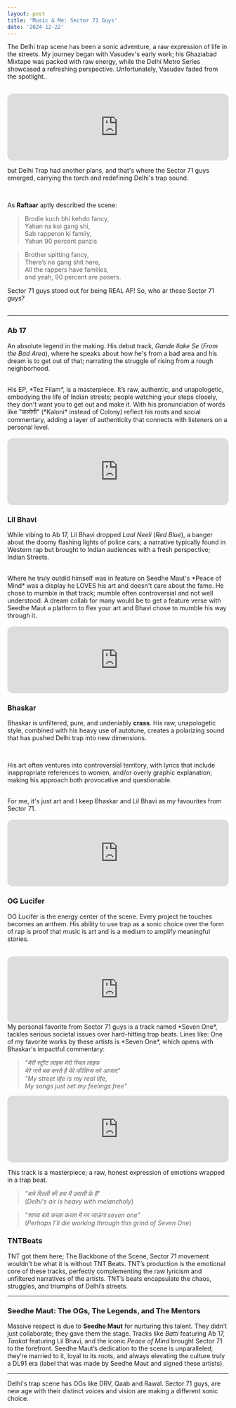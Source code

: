 ```yaml
---
layout: post
title: 'Music & Me: Sector 71 Guys'
date: '2024-12-22'
---
```



The Delhi trap scene has been a sonic adventure, a raw expression of life in the streets. My journey began with Vasudev's early work; his Ghaziabad Mixtape was packed with raw energy, while the Delhi Metro Series showcased a refreshing perspective. Unfortunately, Vasudev faded from the spotlight..

<br>

<iframe style="border-radius:12px" src="https://open.spotify.com/embed/track/4EpjnBNARsdbPsIt2Lr3Bz?utm_source=generator" width="100%" height="152" frameBorder="0" allowfullscreen="" allow="autoplay; clipboard-write; encrypted-media; fullscreen; picture-in-picture" loading="lazy"></iframe>

<br>

but Delhi Trap had another plans, and that's where the Sector 71 guys emerged, carrying the torch and redefining Delhi's trap sound.

<br>

As **Raftaar** aptly described the scene:

>Brodie kuch bhi kehdo fancy,<br>
>Yahan na koi gang shi,<br>
>Sab rapperon ki family,<br>
>Yahan 90 percent panzis

>Brother spitting fancy,<br>
>There’s no gang shit here,<br>
>All the rappers have families,<br>
>and yeah, 90 percent are posers.

Sector 71 guys stood out for being REAL AF! So, who ar these Sector 71 guys?  <br><br>


---


### **Ab 17**  

An absolute legend in the making. His debut track, *Gande Ilake Se* (*From the Bad Area*), where he speaks about how he's from a bad area and his dream is to get out of that; narrating the struggle of rising from a rough neighborhood. 

<br>
His EP, *Tez Filam*, is a masterpiece. It’s raw, authentic, and unapologetic, embodying the life of Indian streets; people watching your steps closely, they don't want you to get out and make it. With his pronunciation of words like "कलोनी" (*Kaloni* instead of Colony) reflect his roots and social commentary, adding a layer of authenticity that connects with listeners on a personal level.
<br>
<br>


<iframe style="border-radius:12px" src="https://open.spotify.com/embed/track/3Vr7qTS3v7rJ5HdtKgZvYD?utm_source=generator&theme=0" width="100%" height="152" frameBorder="0" allowfullscreen="" allow="autoplay; clipboard-write; encrypted-media; fullscreen; picture-in-picture" loading="lazy"></iframe>

### **Lil Bhavi**  

While vibing to Ab 17, Lil Bhavi dropped *Laal Neeli* (*Red Blue*), a banger about the doomy flashing lights of police cars; a narrative typically found in Western rap but brought to Indian audiences with a fresh perspective; Indian Streets. 

<br>
Where he truly outdid himself was in feature on Seedhe Maut's *Peace of Mind* was a display he LOVES his art and doesn't care about the fame. He chose to mumble in that track; mumble often controversial and not well understood. A dream collab for many would be to get a feature verse with Seedhe Maut a platform to flex your art and Bhavi chose to mumble his way through it. 
<br>
<br>

<iframe style="border-radius:12px" src="https://open.spotify.com/embed/track/6mvijExBg5HRR1GPZ0DzBp?utm_source=generator" width="100%" height="152" frameBorder="0" allowfullscreen="" allow="autoplay; clipboard-write; encrypted-media; fullscreen; picture-in-picture" loading="lazy"></iframe>

### **Bhaskar**  
Bhaskar is unfiltered, pure, and undeniably **crass**. His raw, unapologetic style, combined with his heavy use of autotune, creates a polarizing sound that has pushed Delhi trap into new dimensions. 

<br>

His art often ventures into controversial territory, with lyrics that include inappropriate references to women, and/or overly graphic explanation; making his approach both provocative and questionable.
 
<br>
For me, it's just art and I keep Bhaskar and Lil Bhavi as my favourites from Sector 71.
<br>
<br>

<iframe style="border-radius:12px" src="https://open.spotify.com/embed/album/2VkLxw9yIRirKgNLOmo6mO?utm_source=generator" width="100%" height="152" frameBorder="0" allowfullscreen="" allow="autoplay; clipboard-write; encrypted-media; fullscreen; picture-in-picture" loading="lazy"></iframe>
<br>

### **OG Lucifer**  
OG Lucifer is the energy center of the scene. Every project he touches becomes an anthem. His ability to use trap as a sonic choice over the form of rap is proof that music is art and is a medium to amplify meaningful stories.  
 
<br>
<iframe style="border-radius:12px" src="https://open.spotify.com/embed/track/58FxNIJWUo3aedY37PI7nH?utm_source=generator&theme=0" width="100%" height="152" frameBorder="0" allowfullscreen="" allow="autoplay; clipboard-write; encrypted-media; fullscreen; picture-in-picture" loading="lazy"></iframe>
<br>
My personal favorite from Sector 71 guys is a track named *Seven One*, tackles serious societal issues over hard-hitting trap beats. Lines like:  
One of my favorite works by these artists is *Seven One*, which opens with Bhaskar's impactful commentary:  

>*"मेरी स्ट्रीट लाइफ मेरी रियल लाइफ  <br>
>मेरे गाने बस करते है मेरे फीलिंग्स को आजाद"* <br>
>*"My street life is my real life, <br>
>My songs just set my feelings free"* <br>


<iframe style="border-radius:12px" src="https://open.spotify.com/embed/track/31AkhCMuU0vHfhmhZmoSXH?utm_source=generator" width="100%" height="152" frameBorder="0" allowfullscreen="" allow="autoplay; clipboard-write; encrypted-media; fullscreen; picture-in-picture" loading="lazy"></iframe>

This track is a masterpiece; a raw, honest expression of emotions wrapped in a trap beat.

>*"बावे दिल्ली की हवा मै उदासी फ्रे है"*  <br>
>(*Delhi's air is heavy with melancholy*)  <br>

>*"शायद बावे करता करता मै मर जाऊंगा seven one"*  <br>
>(*Perhaps I'll die working through this grind of Seven One*)  <br>


### **TNTBeats**  

TNT got them here; The Backbone of the Scene, Sector 71 movement wouldn’t be what it is without TNT Beats. TNT’s production is the emotional core of these tracks, perfectly complementing the raw lyricism and unfiltered narratives of the artists. TNT’s beats encapsulate the chaos, struggles, and triumphs of Delhi’s streets.

---

### **Seedhe Maut: The OGs, The Legends, and The Mentors**  

Massive respect is due to **Seedhe Maut** for nurturing this talent. They didn’t just collaborate; they gave them the stage. Tracks like *Batti* featuring Ab 17, *Taakat* featuring Lil Bhavi, and the iconic *Peace of Mind* brought Sector 71 to the forefront. Seedhe Maut’s dedication to the scene is unparalleled; they’re married to it, loyal to its roots, and always elevating the culture truly a DL91 era (label that was made by Seedhe Maut and signed these artists).  

---

Delhi's trap scene has OGs like DRV, Qaab and Rawal. Sector 71 guys, are new age with their distinct voices and vision are making a different sonic choice.